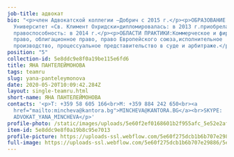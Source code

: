 ```yaml
---
job-title: адвокат
bio: "<p>член Адвокатской коллегии –Добрич с 2015 г.</p><p>ОБРАЗОВАНИЕ:Софийский
  Университет «Св. Климент Охридски»дипломировалась: в 2013 г.приобрела
  правоспособность: в 2014 г.</p><p>ОБЛАСТИ ПРАКТИКИ:Коммерческое и фирменное
  право, облигационное право, право Европейского союза,исполнительное
  производство, процессуальное представительство в суде и арбитраже.</p>"
position: "5"
collection-id: 5e8ddc9e8f0a19be115e6fd6
title: ЯНА ПАНТЕЛЕЙМОНОВА
tags: teamru
slug: yana-panteleymonova
date: 2020-05-20T10:09:42.284Z
layout: single-teamru.html
short-name: ЯНА ПАНТЕЛЕЙМОНОВА
contacts: '<p>T: +359 58 605 166<br>M: +359 884 242 650<br><a
  href="mailto:mincheva@kantora.bg">MINCHEVA@KANTORA.BG</a><br>SKYPE:
  ADVOKAT_YANA_MINCHEVA</p>'
profile-photo: /static/images/uploads/5e60f2ef0168601b2f955afc_5e52e2af258ffe0a1a8cc7f9_5ca3925450cb2e38ea21f29b_yana_small.jpeg
item-id: 5e8ddc9e8f0a19b8c95e7013
profile-picture: https://uploads-ssl.webflow.com/5e60f275dcb1b6b707e29886/5e60f2ef0168601b2f955afc_5e52e2af258ffe0a1a8cc7f9_5ca3925450cb2e38ea21f29b_Yana_Small.jpeg
full-image: https://uploads-ssl.webflow.com/5e60f275dcb1b6b707e29886/5e60f2ef016860d461955afd_5e52e2af258ffea8448cc7f8_5ca3925b50cb2e0ebb21f2a7_Yana.jpeg
---
```

